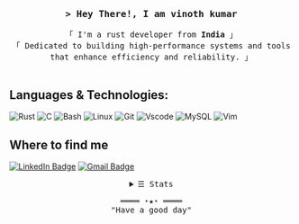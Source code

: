 <!-- Title -->
<h3 align="center">
        <samp>&gt; Hey There!, I am
                <b>vinoth kumar</b>
        </samp>
</h3>

<p align="center">
        <!-- Intro -->
        <samp>
                「 I'm a rust developer from <b>India</b> 」
                <br>
                「 Dedicated to building high-performance systems and tools that enhance efficiency and reliability.</b> 」
                <br>
                <br>
        </samp>

## Languages & Technologies:

![Rust](https://img.shields.io/badge/rust-F3F1EA?style=for-the-badge&logo=rust&logoColor=372213)
![C](https://img.shields.io/badge/c-F3F1EA?style=for-the-badge&logo=c&logoColor=372213)
![Bash](https://img.shields.io/badge/Bash-F3F1EA?style=for-the-badge&logo=gnu-bash&logoColor=372213)
![Linux](https://img.shields.io/badge/linux-F3F1EA?style=for-the-badge&logo=linux&logoColor=372213)
![Git](https://img.shields.io/badge/git-F3F1EA?style=for-the-badge&logo=git&logoColor=372213)
![Vscode](https://img.shields.io/badge/vscode-F3F1EA?style=for-the-badge&logo=vscode&logoColor=372213)
![MySQL](https://img.shields.io/badge/mysql-F3F1EA.svg?style=for-the-badge&logo=mysql&logoColor=372213)
![Vim](https://img.shields.io/badge/VIM-F3F1EA.svg?style=for-the-badge&logo=vim&logoColor=372213)

## Where to find me

[![LinkedIn Badge](https://img.shields.io/badge/LinkedIn-F3F1EA?style=for-the-badge&logo=linkedin&logoColor=372213)](https://www.linkedin.com/in/vnothkumar/)
[![Gmail Badge](https://img.shields.io/badge/Gmail-F3F1EA?style=for-the-badge&logo=gmail&logoColor=372213)](mailto:lenol.vinoth@gmail.com)

<!-- Details Section -->
<details align="center">
    <summary> <samp>&#9776; Stats</samp></summary>
    <p align="center">
        <br>
         <!-- Activity Widget -->
        <img alt="vinothkumar GitHub Stats"
                src="https://github-readme-stats.vercel.app/api?username=vnothkumar&theme=buefy&show_icons=true&hide_border=false&count_private=true" />
        <br>
    </p>
</details>

<!-- Footer -->
<samp>
    <p align="center">
        ════ ⋆★⋆ ════
        <br>
        "Have a good day"
    </p>
</samp>
